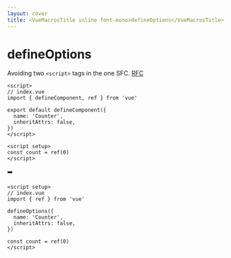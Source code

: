```yaml
---
layout: cover
title: <VueMacrosTitle inline font-mono>defineOptions</VueMacrosTitle>
---
```


# <VueMacrosTitle inline font-mono>defineOptions</VueMacrosTitle>

<p class="!opacity-80">

Avoiding two `<script>` tags in the one SFC. [RFC](https://github.com/vuejs/rfcs/discussions/430)

</p>

<div w-full flex="~ row gap-5" items-center>
  <div flex="1">

```vue {all|5-8}
<script>
// index.vue
import { defineComponent, ref } from 'vue'

export default defineComponent({
  name: 'Counter',
  inheritAttrs: false,
})
</script>

<script setup>
const count = ref(0)
</script>
```

  </div>

  <div v-click>➡️</div>

  <div v-after flex="1">

```vue {5-8}
<script setup>
// index.vue
import { ref } from 'vue'

defineOptions({
  name: 'Counter',
  inheritAttrs: false,
})

const count = ref(0)
</script>
```

  </div>
</div>

